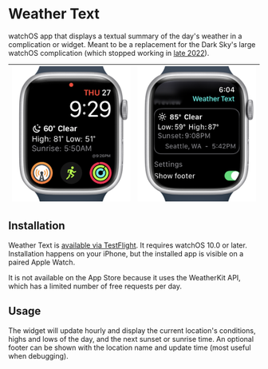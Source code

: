 # Weather Text

watchOS app that displays a textual summary of the day's weather in a complication or widget. Meant to be a replacement for the Dark Sky's large watchOS complication (which stopped working in [late 2022](https://web.archive.org/web/20240521195120/https://blog.darksky.net/dark-sky-has-a-new-home/)).

| ![Complication](./Assets/complication.png) | ![App](./Assets/app.png) |
| - | - |

## Installation

Weather Text is [available via TestFlight](https://testflight.apple.com/join/VOrTFGeM). It requires watchOS 10.0 or later. Installation happens on your iPhone, but the installed app is visible on a paired Apple Watch.

It is not available on the App Store because it uses the WeatherKit API, which has a limited number of free requests per day.

## Usage

The widget will update hourly and display the current location's conditions, highs and lows of the day, and the next sunset or sunrise time. An optional footer can be shown with the location name and update time (most useful when debugging).
